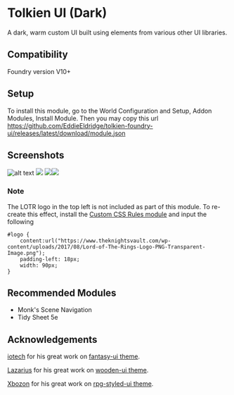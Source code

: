 # Tolkien UI (Dark)
A dark, warm custom UI built using elements from various other UI libraries.

## Compatibility
Foundry version V10+

## Setup
To install this module, go to the World Configuration and Setup, Addon Modules, Install Module.
Then you may copy this url https://github.com/EddieEldridge/tolkien-foundry-ui/releases/latest/download/module.json

## **Screenshots**

![alt text](https://i.imgur.com/qwl1LGa.png)
![](https://i.imgur.com/mYVJiHB.png)
![](https://i.imgur.com/fzqDoVP.png)![](https://i.imgur.com/Ka0KzTf.png)

### **Note**
The LOTR logo in the top left is not included as part of this module. To re-create this effect, install the [Custom CSS Rules module](https://foundryvtt.com/packages/custom-css) and input the following

```
#logo {
	content:url("https://www.theknightsvault.com/wp-content/uploads/2017/08/Lord-of-The-Rings-Logo-PNG-Transparent-Image.png");
	padding-left: 18px;
	width: 90px;
}
```


## Recommended Modules
- Monk's Scene Navigation
- Tidy Sheet 5e

## Acknowledgements
[iotech](https://foundryvtt.com/community/iotech) for his great work on [fantasy-ui theme](https://foundryvtt.com/packages/fantasy-ui/).

[Lazarius](https://foundryvtt.com/community/lazarius) for his great work on [wooden-ui theme](https://foundryvtt.com/packages/wooden-ui/).

[Xbozon](https://foundryvtt.com/community/Xbozon) for his great work on [rpg-styled-ui theme](https://foundryvtt.com/packages/rpg-styled-ui/).
